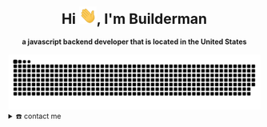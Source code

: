 <div align="center">
<h1 align="center">Hi <img width="35" src="https://github.com/1999AZZAR/1999AZZAR/blob/main/resources/img/waving.gif">, I'm Builderman</h1>
<h4 align="center">a javascript backend developer that is located in the United States</h4>
</div>

<div align="center">
  <a href="https://nexture1.github.io/nexture1/">
  <img  src="https://github.com/1999AZZAR/1999AZZAR/blob/main/resources/img/grid-snake.svg"
       alt="snake" /></a>
</div>

<details>
  <summary>☎️ contact me</summary>
<div>
  <samp>
    <h2 align="center">😎 you can reach me by:</h2>
    <p align="center">
      <br/>
     </a>
      <a href="https://discordapp.com/users/1002269131690737685" target="blank"><img align="center"
         src="https://logos-world.net/wp-content/uploads/2020/12/Discord-Logo-700x394.png"
         alt="Builderman#0740" height="30"/></a>
  Builderman#0740
    </p>
  <p align="center">
     
     
  </samp>
</div>
</details>



